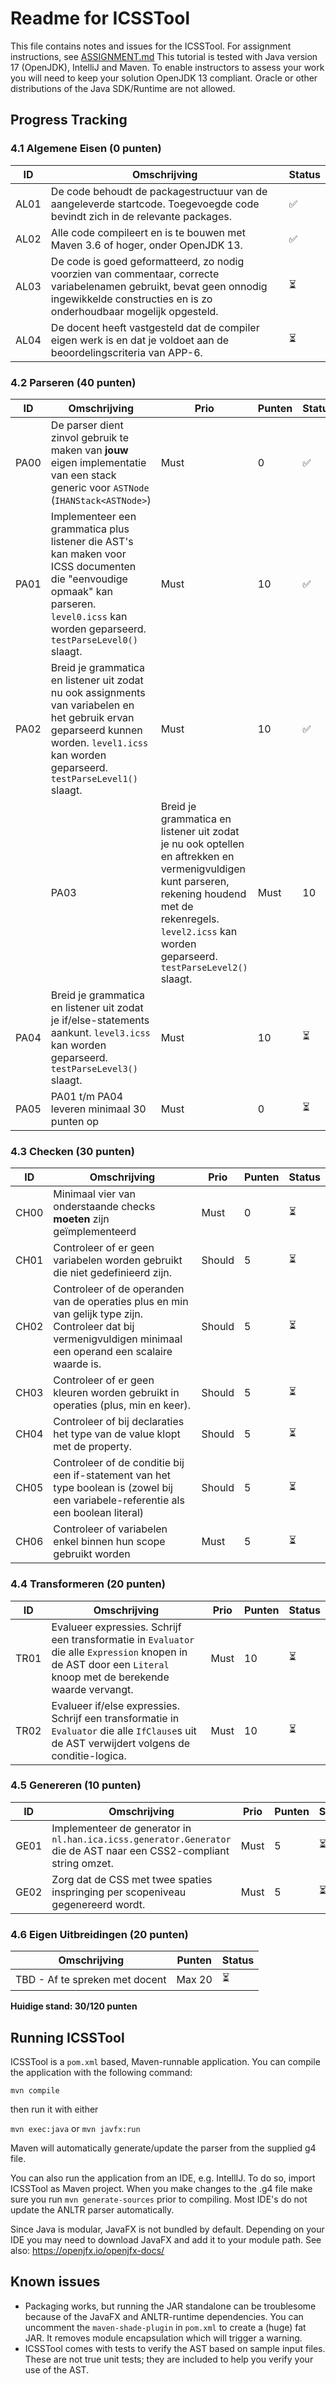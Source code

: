 # Readme for ICSSTool
This file contains notes and issues for the ICSSTool.
For assignment instructions, see [ASSIGNMENT.md](ASSIGNMENT.md)
This tutorial is tested with Java version 17 (OpenJDK), IntelliJ and Maven. To enable instructors to assess your work you will need to keep your solution OpenJDK 13 compliant. Oracle or other distributions of the Java SDK/Runtime are not allowed.

## Progress Tracking

### 4.1 Algemene Eisen (0 punten)
| ID | Omschrijving | Status |
|----|--------------|--------|
| AL01 | De code behoudt de packagestructuur van de aangeleverde startcode. Toegevoegde code bevindt zich in de relevante packages. | ✅ |
| AL02 | Alle code compileert en is te bouwen met Maven 3.6 of hoger, onder OpenJDK 13. | ✅ |
| AL03 | De code is goed geformatteerd, zo nodig voorzien van commentaar, correcte variabelenamen gebruikt, bevat geen onnodig ingewikkelde constructies en is zo onderhoudbaar mogelijk opgesteld. | ⏳ |
| AL04 | De docent heeft vastgesteld dat de compiler eigen werk is en dat je voldoet aan de beoordelingscriteria van APP-6. | ⏳ |

### 4.2 Parseren (40 punten)
| ID | Omschrijving | Prio | Punten | Status |
|----|--------------|------|--------|--------|
| PA00 | De parser dient zinvol gebruik te maken van **jouw** eigen implementatie van een stack generic voor `ASTNode` (`IHANStack<ASTNode>`) | Must | 0 | ✅ |
| PA01 | Implementeer een grammatica plus listener die AST's kan maken voor ICSS documenten die "eenvoudige opmaak" kan parseren. `level0.icss` kan worden geparseerd. `testParseLevel0()` slaagt. | Must | 10 | ✅ |
| PA02 | Breid je grammatica en listener uit zodat nu ook assignments van variabelen en het gebruik ervan geparseerd kunnen worden. `level1.icss` kan worden geparseerd. `testParseLevel1()` slaagt. | Must | 10 | ✅ |
|| PA03 | Breid je grammatica en listener uit zodat je nu ook optellen en aftrekken en vermenigvuldigen kunt parseren, rekening houdend met de rekenregels. `level2.icss` kan worden geparseerd. `testParseLevel2()` slaagt. | Must | 10 | ✅ |
| PA04 | Breid je grammatica en listener uit zodat je if/else-statements aankunt. `level3.icss` kan worden geparseerd. `testParseLevel3()` slaagt. | Must | 10 | ⏳ |
| PA05 | PA01 t/m PA04 leveren minimaal 30 punten op | Must | 0 | ⏳ |

### 4.3 Checken (30 punten)
| ID | Omschrijving | Prio | Punten | Status |
|----|--------------|------|--------|--------|
| CH00 | Minimaal vier van onderstaande checks **moeten** zijn geïmplementeerd | Must | 0 | ⏳ |
| CH01 | Controleer of er geen variabelen worden gebruikt die niet gedefinieerd zijn. | Should | 5 | ⏳ |
| CH02 | Controleer of de operanden van de operaties plus en min van gelijk type zijn. Controleer dat bij vermenigvuldigen minimaal een operand een scalaire waarde is. | Should | 5 | ⏳ |
| CH03 | Controleer of er geen kleuren worden gebruikt in operaties (plus, min en keer). | Should | 5 | ⏳ |
| CH04 | Controleer of bij declaraties het type van de value klopt met de property. | Should | 5 | ⏳ |
| CH05 | Controleer of de conditie bij een if-statement van het type boolean is (zowel bij een variabele-referentie als een boolean literal) | Should | 5 | ⏳ |
| CH06 | Controleer of variabelen enkel binnen hun scope gebruikt worden | Must | 5 | ⏳ |

### 4.4 Transformeren (20 punten)
| ID | Omschrijving | Prio | Punten | Status |
|----|--------------|------|--------|--------|
| TR01 | Evalueer expressies. Schrijf een transformatie in `Evaluator` die alle `Expression` knopen in de AST door een `Literal` knoop met de berekende waarde vervangt. | Must | 10 | ⏳ |
| TR02 | Evalueer if/else expressies. Schrijf een transformatie in `Evaluator` die alle `IfClause`s uit de AST verwijdert volgens de conditie-logica. | Must | 10 | ⏳ |

### 4.5 Genereren (10 punten)
| ID | Omschrijving | Prio | Punten | Status |
|----|--------------|------|--------|--------|
| GE01 | Implementeer de generator in `nl.han.ica.icss.generator.Generator` die de AST naar een CSS2-compliant string omzet. | Must | 5 | ⏳ |
| GE02 | Zorg dat de CSS met twee spaties inspringing per scopeniveau gegenereerd wordt. | Must | 5 | ⏳ |

### 4.6 Eigen Uitbreidingen (20 punten)
| Omschrijving | Punten | Status |
|--------------|--------|--------|
| TBD - Af te spreken met docent | Max 20 | ⏳ |

**Huidige stand: 30/120 punten**

## Running ICSSTool
ICSSTool is a `pom.xml` based, Maven-runnable application.
You can compile the application with the following command:

```mvn compile```

then run it with either

```mvn exec:java``` 
or
```mvn javfx:run```

Maven will automatically generate/update the parser from the supplied g4 file.

You can also run the application from an IDE, e.g. IntellIJ. To do so, import ICSSTool as Maven project. 
When you make changes to the .g4 file make sure you run `mvn generate-sources` prior to compiling. Most IDE's do not update the ANLTR parser automatically.

Since Java is modular, JavaFX is not bundled by default. Depending on your IDE you may need to download JavaFX and add it to your module path. See also: https://openjfx.io/openjfx-docs/

## Known issues
* Packaging works, but running the JAR standalone can be troublesome because of the JavaFX and ANLTR-runtime dependencies. You can uncomment the `maven-shade-plugin` in `pom.xml` to create a (huge) fat JAR. It removes module encapsulation which will trigger a warning.
* ICSSTool comes with tests to verify the AST based on sample input files. These are not true unit tests; they are included to help you verify your use of the AST.

